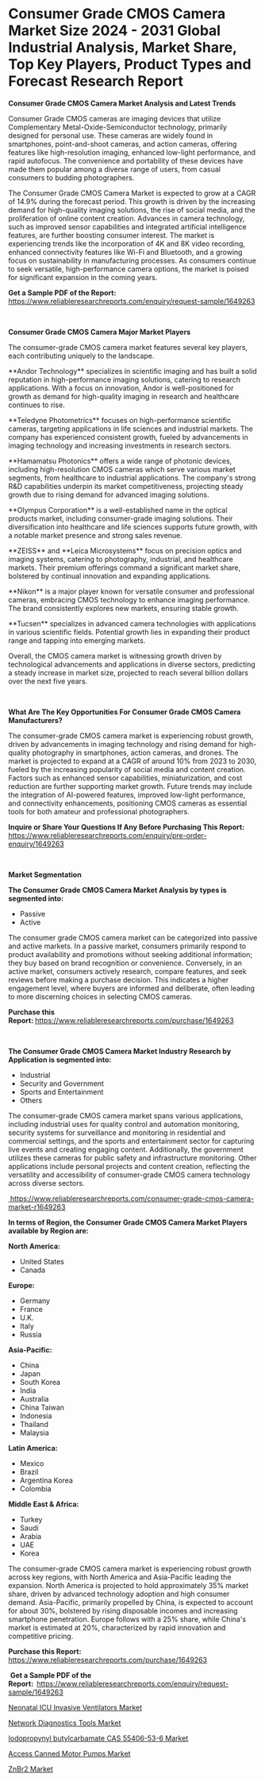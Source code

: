 <p><h1>Consumer Grade CMOS Camera Market Size 2024 - 2031 Global Industrial Analysis, Market Share, Top Key Players, Product Types and Forecast Research Report</h1></p><p><strong>Consumer Grade CMOS Camera Market Analysis and Latest Trends</strong></p>
<p><p>Consumer Grade CMOS cameras are imaging devices that utilize Complementary Metal-Oxide-Semiconductor technology, primarily designed for personal use. These cameras are widely found in smartphones, point-and-shoot cameras, and action cameras, offering features like high-resolution imaging, enhanced low-light performance, and rapid autofocus. The convenience and portability of these devices have made them popular among a diverse range of users, from casual consumers to budding photographers.</p><p>The Consumer Grade CMOS Camera Market is expected to grow at a CAGR of 14.9% during the forecast period. This growth is driven by the increasing demand for high-quality imaging solutions, the rise of social media, and the proliferation of online content creation. Advances in camera technology, such as improved sensor capabilities and integrated artificial intelligence features, are further boosting consumer interest. The market is experiencing trends like the incorporation of 4K and 8K video recording, enhanced connectivity features like Wi-Fi and Bluetooth, and a growing focus on sustainability in manufacturing processes. As consumers continue to seek versatile, high-performance camera options, the market is poised for significant expansion in the coming years.</p></p>
<p><strong>Get a Sample PDF of the Report:&nbsp;</strong> <a href="https://www.reliableresearchreports.com/enquiry/request-sample/1649263?utm_campaign=1289&utm_medium=2&utm_source=Github&utm_content=ia&utm_term=15102024&utm_id=consumer-grade-cmos-camera">https://www.reliableresearchreports.com/enquiry/request-sample/1649263</a></p>
<p>&nbsp;</p>
<p><strong>Consumer Grade CMOS Camera Major Market Players</strong></p>
<p><p>The consumer-grade CMOS camera market features several key players, each contributing uniquely to the landscape. </p><p>**Andor Technology** specializes in scientific imaging and has built a solid reputation in high-performance imaging solutions, catering to research applications. With a focus on innovation, Andor is well-positioned for growth as demand for high-quality imaging in research and healthcare continues to rise.</p><p>**Teledyne Photometrics** focuses on high-performance scientific cameras, targeting applications in life sciences and industrial markets. The company has experienced consistent growth, fueled by advancements in imaging technology and increasing investments in research sectors.</p><p>**Hamamatsu Photonics** offers a wide range of photonic devices, including high-resolution CMOS cameras which serve various market segments, from healthcare to industrial applications. The company's strong R&D capabilities underpin its market competitiveness, projecting steady growth due to rising demand for advanced imaging solutions.</p><p>**Olympus Corporation** is a well-established name in the optical products market, including consumer-grade imaging solutions. Their diversification into healthcare and life sciences supports future growth, with a notable market presence and strong sales revenue.</p><p>**ZEISS** and **Leica Microsystems** focus on precision optics and imaging systems, catering to photography, industrial, and healthcare markets. Their premium offerings command a significant market share, bolstered by continual innovation and expanding applications.</p><p>**Nikon** is a major player known for versatile consumer and professional cameras, embracing CMOS technology to enhance imaging performance. The brand consistently explores new markets, ensuring stable growth.</p><p>**Tucsen** specializes in advanced camera technologies with applications in various scientific fields. Potential growth lies in expanding their product range and tapping into emerging markets.</p><p>Overall, the CMOS camera market is witnessing growth driven by technological advancements and applications in diverse sectors, predicting a steady increase in market size, projected to reach several billion dollars over the next five years.</p></p>
<p>&nbsp;</p>
<p><strong>What Are The Key Opportunities For Consumer Grade CMOS Camera Manufacturers?</strong></p>
<p><p>The consumer-grade CMOS camera market is experiencing robust growth, driven by advancements in imaging technology and rising demand for high-quality photography in smartphones, action cameras, and drones. The market is projected to expand at a CAGR of around 10% from 2023 to 2030, fueled by the increasing popularity of social media and content creation. Factors such as enhanced sensor capabilities, miniaturization, and cost reduction are further supporting market growth. Future trends may include the integration of AI-powered features, improved low-light performance, and connectivity enhancements, positioning CMOS cameras as essential tools for both amateur and professional photographers.</p></p>
<p><strong>Inquire or Share Your Questions If Any Before Purchasing This Report:</strong> <a href="https://www.reliableresearchreports.com/enquiry/pre-order-enquiry/1649263?utm_campaign=1289&utm_medium=2&utm_source=Github&utm_content=ia&utm_term=15102024&utm_id=consumer-grade-cmos-camera">https://www.reliableresearchreports.com/enquiry/pre-order-enquiry/1649263</a></p>
<p>&nbsp;</p>
<p><strong>Market Segmentation</strong></p>
<p><strong>The Consumer Grade CMOS Camera Market Analysis by types is segmented into:</strong></p>
<p><ul><li>Passive</li><li>Active</li></ul></p>
<p><p>The consumer grade CMOS camera market can be categorized into passive and active markets. In a passive market, consumers primarily respond to product availability and promotions without seeking additional information; they buy based on brand recognition or convenience. Conversely, in an active market, consumers actively research, compare features, and seek reviews before making a purchase decision. This indicates a higher engagement level, where buyers are informed and deliberate, often leading to more discerning choices in selecting CMOS cameras.</p></p>
<p><strong>Purchase this Report:&nbsp;</strong><a href="https://www.reliableresearchreports.com/purchase/1649263?utm_campaign=1289&utm_medium=2&utm_source=Github&utm_content=ia&utm_term=15102024&utm_id=consumer-grade-cmos-camera">https://www.reliableresearchreports.com/purchase/1649263</a></p>
<p>&nbsp;</p>
<p><strong>The Consumer Grade CMOS Camera Market Industry Research by Application is segmented into:</strong></p>
<p><ul><li>Industrial</li><li>Security and Government</li><li>Sports and Entertainment</li><li>Others</li></ul></p>
<p><p>The consumer-grade CMOS camera market spans various applications, including industrial uses for quality control and automation monitoring, security systems for surveillance and monitoring in residential and commercial settings, and the sports and entertainment sector for capturing live events and creating engaging content. Additionally, the government utilizes these cameras for public safety and infrastructure monitoring. Other applications include personal projects and content creation, reflecting the versatility and accessibility of consumer-grade CMOS camera technology across diverse sectors.</p></p>
<p><a href="https://www.reliableresearchreports.com/consumer-grade-cmos-camera-market-r1649263?utm_campaign=1289&utm_medium=2&utm_source=Github&utm_content=ia&utm_term=15102024&utm_id=consumer-grade-cmos-camera">&nbsp;https://www.reliableresearchreports.com/consumer-grade-cmos-camera-market-r1649263</a></p>
<p><strong>In terms of Region, the Consumer Grade CMOS Camera Market Players available by Region are:</strong></p>
<p>
    <p> <strong> North America: </strong>
        <ul>
            <li>United States</li>
            <li>Canada</li>
        </ul>
        </p> 
    <p> <strong> Europe: </strong>
        <ul>
            <li>Germany</li>
            <li>France</li>
            <li>U.K.</li>
            <li>Italy</li>
            <li>Russia</li>
        </ul>
        </p> 
    <p> <strong> Asia-Pacific: </strong>
        <ul>
            <li>China</li>
            <li>Japan</li>
            <li>South Korea</li>
            <li>India</li>
            <li>Australia</li>
            <li>China Taiwan</li>
            <li>Indonesia</li>
            <li>Thailand</li>
            <li>Malaysia</li>
        </ul>
        </p> 
    <p> <strong> Latin America: </strong>
        <ul>
            <li>Mexico</li>
            <li>Brazil</li>
            <li>Argentina Korea</li>
            <li>Colombia</li>
        </ul>
        </p> 
    <p> <strong> Middle East & Africa: </strong>
        <ul>
            <li>Turkey</li>
            <li>Saudi</li>
            <li>Arabia</li>
            <li>UAE</li>
            <li>Korea</li>
        </ul>
    </p>
    </p>
<p><p>The consumer-grade CMOS camera market is experiencing robust growth across key regions, with North America and Asia-Pacific leading the expansion. North America is projected to hold approximately 35% market share, driven by advanced technology adoption and high consumer demand. Asia-Pacific, primarily propelled by China, is expected to account for about 30%, bolstered by rising disposable incomes and increasing smartphone penetration. Europe follows with a 25% share, while China's market is estimated at 20%, characterized by rapid innovation and competitive pricing.</p></p>
<p><strong>Purchase this Report: </strong><a href="https://www.reliableresearchreports.com/purchase/1649263?utm_campaign=1289&utm_medium=2&utm_source=Github&utm_content=ia&utm_term=15102024&utm_id=consumer-grade-cmos-camera">https://www.reliableresearchreports.com/purchase/1649263</a></p>
<p>&nbsp;<strong>Get a Sample PDF of the Report:&nbsp;&nbsp;</strong><a href="https://www.reliableresearchreports.com/enquiry/request-sample/1649263?utm_campaign=1289&utm_medium=2&utm_source=Github&utm_content=ia&utm_term=15102024&utm_id=consumer-grade-cmos-camera">https://www.reliableresearchreports.com/enquiry/request-sample/1649263</a></p>
<p><strong></strong></p>
<p><p><a href="https://www.linkedin.com/pulse/neonatal-icu-invasive-ventilators-market-opportunities-emerging-nemqe?utm_campaign=1289&utm_medium=2&utm_source=Github&utm_content=ia&utm_term=15102024&utm_id=consumer-grade-cmos-camera">Neonatal ICU Invasive Ventilators Market</a></p><p><a href="https://www.linkedin.com/pulse/driving-forces-global-network-diagnostics-tools-market-zf0ne?trk=public_post_embed_feed-article-content&utm_campaign=1289&utm_medium=2&utm_source=Github&utm_content=ia&utm_term=15102024&utm_id=consumer-grade-cmos-camera">Network Diagnostics Tools Market</a></p><p><a href="https://www.linkedin.com/pulse/future-ready-strategic-insights-global-iodopropynyl-butylcarbamate-21dze?trk=public_post_embed_feed-article-content&utm_campaign=1289&utm_medium=2&utm_source=Github&utm_content=ia&utm_term=15102024&utm_id=consumer-grade-cmos-camera">Iodopropynyl butylcarbamate CAS 55406-53-6 Market</a></p><p><a href="https://www.linkedin.com/pulse/global-access-canned-motor-pumps-market-trends-forecasts-yh1fe?trk=public_post_embed_feed-article-content&utm_campaign=1289&utm_medium=2&utm_source=Github&utm_content=ia&utm_term=15102024&utm_id=consumer-grade-cmos-camera">Access Canned Motor Pumps Market</a></p><p><a href="https://www.linkedin.com/pulse/znbr2-industry-resonance-136-amplification-across-domains-u42xe?utm_campaign=1289&utm_medium=2&utm_source=Github&utm_content=ia&utm_term=15102024&utm_id=consumer-grade-cmos-camera">ZnBr2 Market</a></p></p>